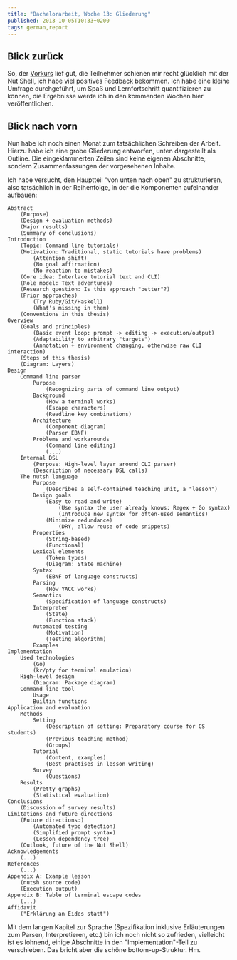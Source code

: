 ```yaml
---
title: "Bachelorarbeit, Woche 13: Gliederung"
published: 2013-10-05T10:33+0200
tags: german,report
---
```


## Blick zurück

So, der [Vorkurs](/bachelorarbeit-woche-11/) lief gut, die Teilnehmer schienen mir recht glücklich mit der Nut Shell, ich habe viel positives Feedback bekommen. Ich habe eine kleine Umfrage durchgeführt, um Spaß und Lernfortschritt quantifizieren zu können, die Ergebnisse werde ich in den kommenden Wochen hier veröffentlichen.

## Blick nach vorn

Nun habe ich noch einen Monat zum tatsächlichen Schreiben der Arbeit. Hierzu habe ich eine grobe Gliederung entworfen, unten dargestellt als Outline. Die eingeklammerten Zeilen sind keine eigenen Abschnitte, sondern
Zusammenfassungen der vorgesehenen Inhalte.

Ich habe versucht, den Hauptteil "von unten nach oben" zu strukturieren, also
tatsächlich in der Reihenfolge, in der die Komponenten aufeinander aufbauen:

    Abstract
        (Purpose)
        (Design + evaluation methods)
        (Major results)
        (Summary of conclusions)
    Introduction
        (Topic: Command line tutorials)
        (Motivation: Traditional, static tutorials have problems)
            (Attention shift)
            (No goal affirmation)
            (No reaction to mistakes)
        (Core idea: Interlace tutorial text and CLI)
        (Role model: Text adventures)
        (Research question: Is this approach "better"?)
        (Prior approaches)
            (Try Ruby/Git/Haskell)
            (What's missing in them)
        (Conventions in this thesis)
    Overview
        (Goals and principles)
            (Basic event loop: prompt -> editing -> execution/output)
            (Adaptability to arbitrary "targets")
            (Annotation + environment changing, otherwise raw CLI interaction)
        (Steps of this thesis)
        (Diagram: Layers)
    Design
        Command line parser
            Purpose
                (Recognizing parts of command line output)
            Background
                (How a terminal works)
                (Escape characters)
                (Readline key combinations)
            Architecture
                (Component diagram)
                (Parser EBNF)
            Problems and workarounds
                (Command line editing)
                (...)
        Internal DSL
            (Purpose: High-level layer around CLI parser)
            (Description of necessary DSL calls)
        The nutsh language
            Purpose
                (Describes a self-contained teaching unit, a "lesson")
            Design goals
                (Easy to read and write)
                    (Use syntax the user already knows: Regex + Go syntax)
                    (Introduce new syntax for often-used semantics)
                (Minimize redundance)
                    (DRY, allow reuse of code snippets)
            Properties
                (String-based)
                (Functional)
            Lexical elements
                (Token types)
                (Diagram: State machine)
            Syntax
                (EBNF of language constructs)
            Parsing
                (How YACC works)
            Semantics
                (Specification of language constructs)
            Interpreter
                (State)
                (Function stack)
            Automated testing
                (Motivation)
                (Testing algorithm)
            Examples
    Implementation
        Used technologies
            (Go)
            (kr/pty for terminal emulation)
        High-level design
            (Diagram: Package diagram)
        Command line tool
            Usage
            Builtin functions
    Application and evaluation
        Methods
            Setting
                (Description of setting: Preparatory course for CS students)
                (Previous teaching method)
                (Groups)
            Tutorial
                (Content, examples)
                (Best practises in lesson writing)
            Survey
                (Questions)
        Results
            (Pretty graphs)
            (Statistical evaluation)
    Conclusions
        (Discussion of survey results)
    Limitations and future directions
        (Future directions:)
            (Automated typo detection)
            (Simplified prompt syntax)
            (Lesson dependency tree)
        (Outlook, future of the Nut Shell)
    Acknowledgements
        (...)
    References
        (...)
    Appendix A: Example lesson
        (nutsh source code)
        (Execution output)
    Appendix B: Table of terminal escape codes
        (...)
    Affidavit
        ("Erklärung an Eides statt")

Mit dem langen Kapitel zur Sprache (Spezifikation inklusive Erläuterungen zum
Parsen, Interpretieren, etc.) bin ich noch nicht so zufrieden, vielleicht ist
es lohnend, einige Abschnitte in den "Implementation"-Teil zu verschieben.
Das bricht aber die schöne bottom-up-Struktur. Hm.
